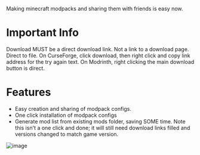Making minecraft modpacks and sharing them with friends is easy now.

# Important Info
Download MUST be a direct download link. Not a link to a download page. Direct to file.
On CurseForge, click download, then right click and copy link address for the try again text.
On Modrinth, right clicking the main download button is direct.

# Features
- Easy creation and sharing of modpack configs.
- One click installation of modpack configs
- Generate mod list from existing mods folder, saving SOME time. Note this isn't a one click and done; it will still need download links filled and versions changed to match game version.

![image](https://github.com/MistressPlague/Easy-Minecraft-Modpacks/assets/36628963/a7403dbb-56d5-4d5a-b15e-2fd24b867d58)
